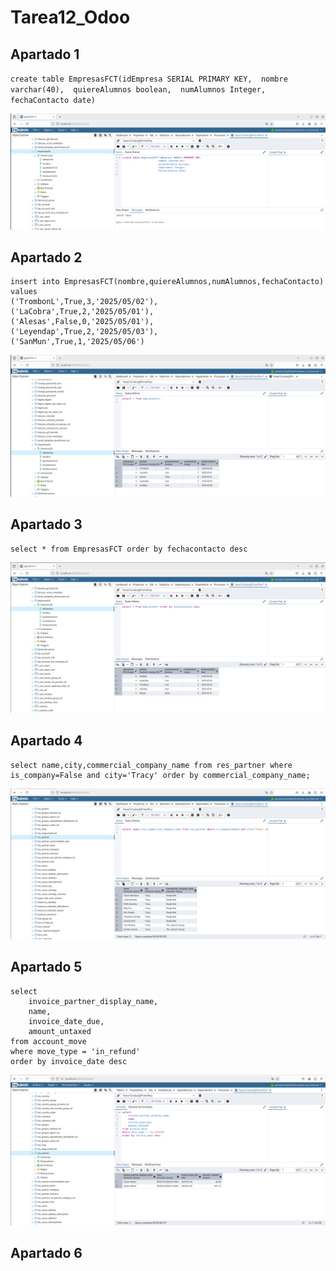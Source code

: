 # Tarea12_Odoo


## Apartado 1

``
create table EmpresasFCT(idEmpresa SERIAL PRIMARY KEY, 
						 nombre varchar(40), 
						 quiereAlumnos boolean, 
						 numAlumnos Integer,
						 fechaContacto date)
``       


![Apartado1](Trabajo_12/apartado1.png)



## Apartado 2

```
insert into EmpresasFCT(nombre,quiereAlumnos,numAlumnos,fechaContacto) values
('TrombonL',True,3,'2025/05/02'),
('LaCobra',True,2,'2025/05/01'),
('Alesas',False,0,'2025/05/01'),
('Leyendap',True,2,'2025/05/03'),
('SanMun',True,1,'2025/05/06')
```
![Apartado2](Trabajo_12/apartado2.png)


## Apartado 3

```
select * from EmpresasFCT order by fechacontacto desc
```
![Apartado3](Trabajo_12/apartado3.png)


## Apartado 4

```
select name,city,commercial_company_name from res_partner where is_company=False and city='Tracy' order by commercial_company_name;

```
![Apartado4](Trabajo_12/apartado4.png)

## Apartado 5


```
select
    invoice_partner_display_name,
    name,
    invoice_date_due,
    amount_untaxed
from account_move
where move_type = 'in_refund'
order by invoice_date desc
```
![Apartado5](Trabajo_12/apartado5.png)

## Apartado 6


